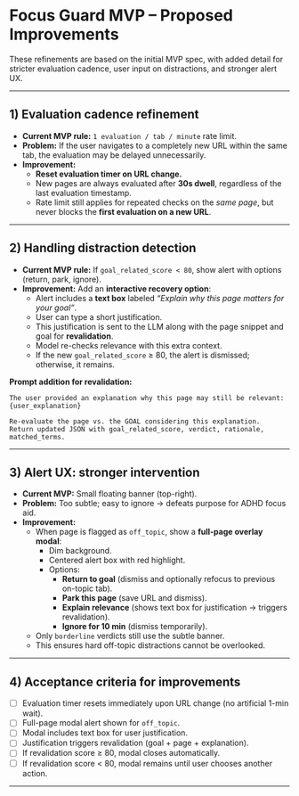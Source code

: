 # Focus Guard MVP – Proposed Improvements

These refinements are based on the initial MVP spec, with added detail for stricter evaluation cadence, user input on distractions, and stronger alert UX.

---

## 1) Evaluation cadence refinement
- **Current MVP rule:** `1 evaluation / tab / minute` rate limit.  
- **Problem:** If the user navigates to a completely new URL within the same tab, the evaluation may be delayed unnecessarily.  
- **Improvement:**  
  - **Reset evaluation timer on URL change.**  
  - New pages are always evaluated after **30s dwell**, regardless of the last evaluation timestamp.  
  - Rate limit still applies for repeated checks on the *same page*, but never blocks the **first evaluation on a new URL**.  

---

## 2) Handling distraction detection
- **Current MVP rule:** If `goal_related_score < 80`, show alert with options (return, park, ignore).  
- **Improvement:** Add an **interactive recovery option**:  
  - Alert includes a **text box** labeled *“Explain why this page matters for your goal”*.  
  - User can type a short justification.  
  - This justification is sent to the LLM along with the page snippet and goal for **revalidation**.  
  - Model re-checks relevance with this extra context.  
  - If the new `goal_related_score` ≥ 80, the alert is dismissed; otherwise, it remains.  

**Prompt addition for revalidation:**
```
The user provided an explanation why this page may still be relevant:
{user_explanation}

Re-evaluate the page vs. the GOAL considering this explanation.
Return updated JSON with goal_related_score, verdict, rationale, matched_terms.
```

---

## 3) Alert UX: stronger intervention
- **Current MVP:** Small floating banner (top-right).  
- **Problem:** Too subtle; easy to ignore → defeats purpose for ADHD focus aid.  
- **Improvement:**  
  - When page is flagged as `off_topic`, show a **full-page overlay modal**:  
    - Dim background.  
    - Centered alert box with red highlight.  
    - Options:  
      - **Return to goal** (dismiss and optionally refocus to previous on-topic tab).  
      - **Park this page** (save URL and dismiss).  
      - **Explain relevance** (shows text box for justification → triggers revalidation).  
      - **Ignore for 10 min** (dismiss temporarily).  
  - Only `borderline` verdicts still use the subtle banner.  
  - This ensures hard off-topic distractions cannot be overlooked.  

---

## 4) Acceptance criteria for improvements
- [ ] Evaluation timer resets immediately upon URL change (no artificial 1-min wait).  
- [ ] Full-page modal alert shown for `off_topic`.  
- [ ] Modal includes text box for user justification.  
- [ ] Justification triggers revalidation (goal + page + explanation).  
- [ ] If revalidation score ≥ 80, modal closes automatically.  
- [ ] If revalidation score < 80, modal remains until user chooses another action.  

---